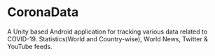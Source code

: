 # CoronaData
A Unity based Android application for tracking various data related to COVID-19. Statistics(World and Country-wise), World News, Twitter &amp; YouTube feeds.

